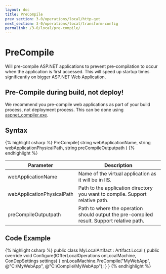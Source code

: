 ```yaml
---
layout: doc
title: PreCompile
prev_section: 3-0/operations/local/http-get
next_section: 3-0/operations/local/transform-config
permalink: /3-0/local/pre-compile/
---
```


PreCompile
==========
Will pre-compile ASP.NET applications to prevent pre-compilation to occur when the application is first accessed. This will speed up startup times significantly on bigger ASP.NET Web Application.

<div class="note warning">
	<h2>Pre-Compile during build, not deploy!</h2>
  <p>
		We recommend you pre-compile web applications as part of your build process, not deployment process. This can be done using <a href="http://msdn.microsoft.com/en-us/library/ms229863(VS.100).aspx">aspnet_compiler.exe</a>.
	</p>
</div>

## Syntax

{% highlight csharp %}
PreCompile(
	string webApplicationName, 
	string webApplicationPhysicalPath, 
	string preCompileOutputpath
)
{% endhighlight %}

<table>
	<thead>
		<tr>
			<th>Parameter</th>
			<th>Description</th>
		</tr>
	</thead>
	<tbody>
		<tr>
			<td>webApplicationName</td>
			<td>Name of the virtual application as it will be in IIS.</td>
		</tr>
		<tr>
			<td>webApplicationPhysicalPath</td>
			<td>Path to the application directory you want to compile. Support relative path.</td>
		</tr>
		<tr>
			<td>preCompileOutputpath</td>
			<td>Path to where the operation should output the pre-compiled result. Support relative path.</td>
		</tr>
	</tbody>
</table>

## Code Example
{% highlight csharp %}
public class MyLocalArtifact : Artifact.Local
{
	public override void Configure(IOfferLocalOperations onLocalMachine, ConDepSettings settings)
	{
	  onLocalMachine.PreCompile("MyWebApp", @"C:\MyWebApp", @"C:\Compile\MyWebApp");
	}
}
{% endhighlight %}
